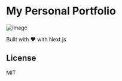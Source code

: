# My Personal Portfolio

![image](https://user-images.githubusercontent.com/8135252/83976110-41f2ac00-a8f8-11ea-8ba0-166b3739fc0b.png)

Built with ❤️ with Next.js

## License

MIT
